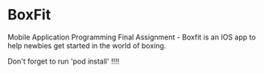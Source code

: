 # BoxFit
Mobile Application Programming Final Assignment - Boxfit is an IOS app to help newbies get started in the world of boxing.

Don't forget to run 'pod install'   !!!!
